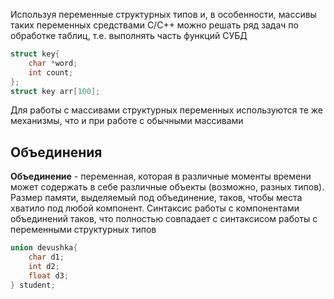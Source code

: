 Используя переменные структурных типов и, в особенности, массивы таких переменных средствами C/C++ можно решать ряд задач по обработке таблиц, т.е. выполнять часть функций СУБД
```cpp
struct key{
    char *word;
    int count;
};
struct key arr[100];
```
Для работы с массивами структурных переменных используются те же механизмы, что и при работе с обычными массивами
## Объединения
**Объединение** - переменная, которая в различные моменты времени может содержать в себе различные объекты (возможно, разных типов). Размер памяти, выделяемый под объединение, таков, чтобы места хватило под любой компонент. Синтаксис работы с компонентами объединений таков, что полностью совпадает с синтаксисом работы с переменными структурных типов
```cpp
union devushka{
    char d1;
    int d2;
    float d3;
} student;
```